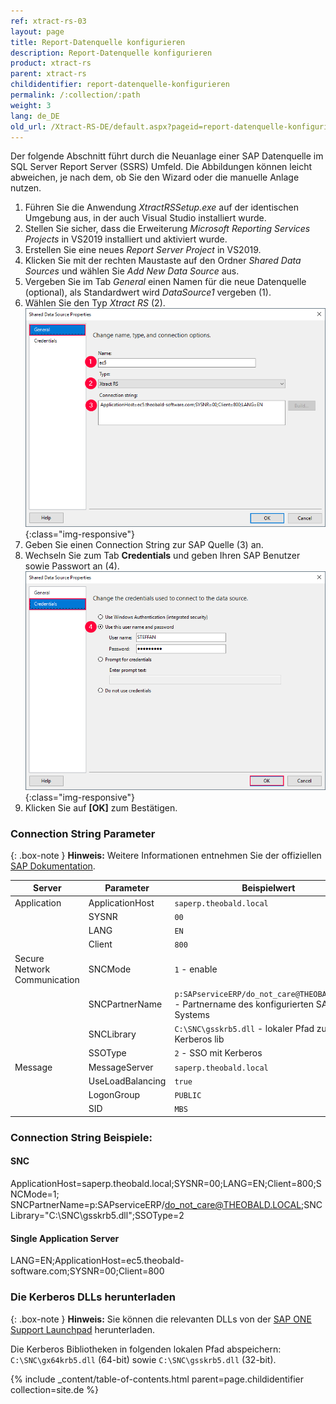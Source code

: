 ```yaml
---
ref: xtract-rs-03
layout: page
title: Report-Datenquelle konfigurieren
description: Report-Datenquelle konfigurieren
product: xtract-rs
parent: xtract-rs
childidentifier: report-datenquelle-konfigurieren
permalink: /:collection/:path
weight: 3
lang: de_DE
old_url: /Xtract-RS-DE/default.aspx?pageid=report-datenquelle-konfigurieren
---
```


Der folgende Abschnitt führt durch die Neuanlage einer SAP Datenquelle im SQL Server Report Server (SSRS) Umfeld. 
Die Abbildungen können leicht abweichen, je nach dem, ob Sie den Wizard oder die manuelle Anlage nutzen.

1. Führen Sie die Anwendung *XtractRSSetup.exe* auf der identischen Umgebung aus, in der auch Visual Studio installiert wurde.
2. Stellen Sie sicher, dass die Erweiterung *Microsoft Reporting Services Projects* in VS2019 installiert und aktiviert wurde.
3. Erstellen Sie eine neues *Report Server Project* in VS2019.
4. Klicken Sie mit der rechten Maustaste auf den Ordner *Shared Data Sources* und wählen Sie *Add New Data Source* aus.
5. Vergeben Sie im Tab *General* einen Namen für die neue Datenquelle (optional), als Standardwert wird *DataSource1* vergeben (1).
6. Wählen Sie den Typ *Xtract RS* (2).
![Report-Data-Source-001](/img/content/Report-Data-Source-001.png){:class="img-responsive"}
7. Geben Sie einen Connection String zur SAP Quelle (3) an.
8. Wechseln Sie zum Tab **Credentials** und geben Ihren SAP Benutzer sowie Passwort an (4).
![Report-Data-Source-002](/img/content/Report-Data-Source-002.png){:class="img-responsive"}
9. Klicken Sie auf **[OK]** zum Bestätigen.

### Connection String Parameter 

{: .box-note }
**Hinweis:** Weitere Informationen entnehmen Sie der offiziellen [SAP Dokumentation](https://help.sap.com/doc/saphelp_nwes72/7.2.3/de-DE/44/0ebf6c9b2b0d1ae10000000a114a6b/content.htm?no_cache=true).

Server |Parameter | Beispielwert
------------ |------------ | -------------
 Application | ApplicationHost | `saperp.theobald.local`
<!----> | SYSNR | `00`
<!----> | LANG | `EN`
<!----> | Client | `800`
Secure Network Communication | SNCMode | `1` - enable
<!----> | SNCPartnerName | `p:SAPserviceERP/do_not_care@THEOBALD.LOCAL` - Partnername des konfigurierten SAP Systems
<!----> | SNCLibrary | `C:\SNC\gsskrb5.dll` - lokaler Pfad zur Kerberos lib
<!----> | SSOType | `2` - SSO mit Kerberos
Message | MessageServer | `saperp.theobald.local`
<!----> | UseLoadBalancing | `true`
<!---->  | LogonGroup | `PUBLIC`
<!----> | SID | `MBS`

### Connection String Beispiele: 
#### SNC

ApplicationHost=saperp.theobald.local;SYSNR=00;LANG=EN;Client=800;SNCMode=1;
SNCPartnerName=p:SAPserviceERP/do_not_care@THEOBALD.LOCAL;SNCLibrary="C:\SNC\gsskrb5.dll";SSOType=2

#### Single Application Server

LANG=EN;ApplicationHost=ec5.theobald-software.com;SYSNR=00;Client=800


### Die Kerberos DLLs herunterladen

{: .box-note }
**Hinweis:** Sie können die relevanten DLLs von der [SAP ONE Support Launchpad](https://launchpad.support.sap.com/#/notes/2115486) herunterladen. 

Die Kerberos Bibliotheken in folgenden lokalen Pfad abspeichern: `C:\SNC\gx64krb5.dll` (64-bit) sowie `C:\SNC\gsskrb5.dll` (32-bit).

{% include _content/table-of-contents.html parent=page.childidentifier collection=site.de %}
